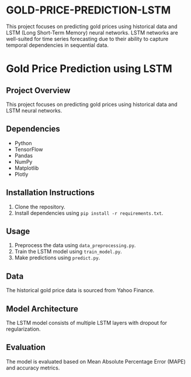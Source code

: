 # GOLD-PRICE-PREDICTION-LSTM
This project focuses on predicting gold prices using historical data and LSTM (Long Short-Term Memory) neural networks. LSTM networks are well-suited for time series forecasting due to their ability to capture temporal dependencies in sequential data.
# Gold Price Prediction using LSTM

## Project Overview
This project focuses on predicting gold prices using historical data and LSTM neural networks.

## Dependencies
- Python 
- TensorFlow
- Pandas
- NumPy
- Matplotlib
- Plotly

## Installation Instructions
1. Clone the repository.
2. Install dependencies using `pip install -r requirements.txt`.

## Usage
1. Preprocess the data using `data_preprocessing.py`.
2. Train the LSTM model using `train_model.py`.
3. Make predictions using `predict.py`.

## Data
The historical gold price data is sourced from Yahoo Finance.

## Model Architecture
The LSTM model consists of multiple LSTM layers with dropout for regularization.

## Evaluation
The model is evaluated based on Mean Absolute Percentage Error (MAPE) and accuracy metrics.


